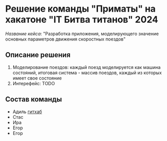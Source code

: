 # Решение команды "Приматы" на хакатоне "IT Битва титанов" 2024

*Название кейса*: "Разработка приложения, моделирующего значение основных параметров движения скоростных поездов"

## Описание решения

1. Моделирование поездов: каждый поезд моделируется как машина состояний, итоговая система - массив поездов, каждый из которых имеет свое состояние
2. Интерефейс: TODO

## Состав команды

 - Адиль [гитхаб](https://github.com/LLLida)
 - Стас
 - Ира
 - Егор
 - Егор
